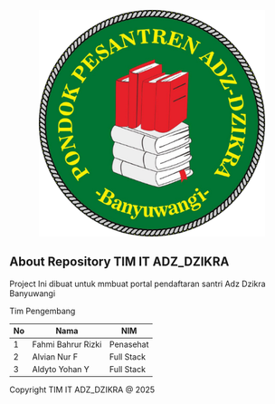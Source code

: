 <p align="center"><a href="https://laravel.com" target="_blank"><img src="adzdzikra.png" width="400" alt="Laravel Logo"></a></p>

<!-- <p align="center">
<a href="https://packagist.org/packages/laravel/framework"><img src="https://img.shields.io/packagist/dt/laravel/framework" alt="Total Downloads"></a>
<a href="https://packagist.org/packages/laravel/framework"><img src="https://img.shields.io/packagist/v/laravel/framework" alt="Latest Stable Version"></a>
<a href="https://packagist.org/packages/laravel/framework"><img src="https://img.shields.io/packagist/l/laravel/framework" alt="License"></a>
</p> -->

## About Repository TIM IT ADZ_DZIKRA
Project Ini dibuat untuk mmbuat portal pendaftaran santri Adz Dzikra Banyuwangi

Tim Pengembang

| No  | Nama                     | NIM         |
|-----|--------------------------|------------|
| 1   | Fahmi Bahrur Rizki       | Penasehat |
| 2   | Alvian Nur F             | Full Stack |
| 3   | Aldyto Yohan Y           | Full Stack |


Copyright TIM IT ADZ_DZIKRA @ 2025
